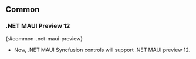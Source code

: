 ## Common

### .NET MAUI Preview 12
{:#common-.net-maui-preview}

* Now, .NET MAUI Syncfusion controls will support .NET MAUI preview 12.
